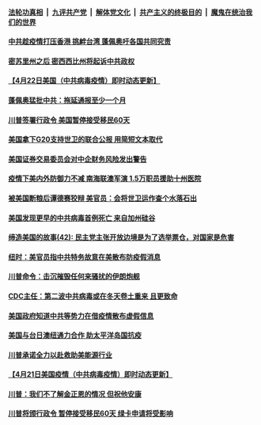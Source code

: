 ####  [法轮功真相](../../../../basic/blob/master/README.md?t=04232202) &nbsp;|&nbsp; [九评共产党](../../../../9ping.md/blob/master/README.md?t=04232202) &nbsp;|&nbsp; [解体党文化](../../../../jtdwh.md/blob/master/README.md?t=04232202)  &nbsp;|&nbsp; [共产主义的终极目的](../../../../gczydzjmd.md/blob/master/README.md?t=04232202) &nbsp;|&nbsp; [魔鬼在统治我们的世界](../../../../mgztzwmdsj.md/blob/master/README.md?t=04232202) 

#### [中共趁疫情打压香港 挑衅台湾 蓬佩奥吁各国共同究责](../pages/soh6/370369.md?t=04232202) 
#### [密苏里州之后 密西西比州将起诉中共政权](../pages/soh6/370261.md?t=04232202) 
#### [【4月22日美国（中共病毒疫情）即时动态更新】](../pages/soh6/370027.md?t=04232202) 
#### [蓬佩奥猛批中共：拖延通报至少一个月](../pages/soh6/370264.md?t=04232202) 
#### [川普签署行政令 美国暂停接受移民60天](../pages/soh6/370270.md?t=04232202) 
#### [美国拿下G20支持世卫的联合公报 用简短文本取代](../pages/soh6/370156.md?t=04232202) 
#### [美国证券交易委员会对中企财务风险发出警告](../pages/soh6/370210.md?t=04232202) 
#### [疫情下美内外防御力不减 南海联澳军演 1.5万职员援助十州医院](../pages/soh6/370204.md?t=04232202) 
#### [被美国断粮后谭德赛狡辩 美官员：会将世卫运作查个水落石出](../pages/soh6/370198.md?t=04232202) 
#### [美国发现更早的中共病毒首例死亡 来自加州硅谷](../pages/soh6/370114.md?t=04232202) 
#### [缔造美国的故事(42): 民主党主张开放边境是为了选举票仓，对国家是危害](../pages/soh6/370153.md?t=04232202) 
#### [纽时：美官员指中共特务故意在美散布防疫假消息](../pages/soh6/370138.md?t=04232202) 
#### [川普命令：击沉摧毁任何来骚扰的伊朗炮舰](../pages/soh6/370126.md?t=04232202) 
#### [CDC主任：第二波中共病毒或在冬天卷土重来 且更致命](../pages/soh6/370111.md?t=04232202) 
#### [美国政府知道中共等势力在借疫情散布虚假信息](../pages/soh6/369931.md?t=04232202) 
#### [美国与台日澳纽通力合作 助太平洋岛国抗疫](../pages/soh6/369862.md?t=04232202) 
#### [川普承诺全力以赴救助美能源行业](../pages/soh6/369883.md?t=04232202) 
#### [【4月21日美国疫情（中共病毒疫情）即时动态更新】](../pages/soh6/369667.md?t=04232202) 
#### [川普：我们不了解金正恩的情况 但祝他安康](../pages/soh6/369847.md?t=04232202) 
#### [川普将颁行政令 暂停接受移民60天 绿卡申请将受影响](../pages/soh6/369832.md?t=04232202) 
